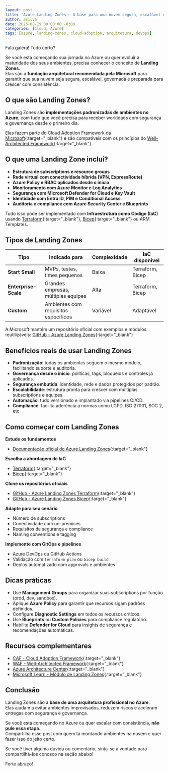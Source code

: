 ```yaml
---
layout: post
title: "Azure Landing Zones — A base para uma nuvem segura, escalável e governada"
author: asilva
date: 2025-08-19 09:00:00 -0300
categories: [Cloud, Azure]
tags: [azure, landing-zones, cloud-adoption, arquitetura, devops]
---
```


Fala galera! Tudo certo?

Se você está começando sua jornada no Azure ou quer evoluir a maturidade dos seus ambientes, precisa conhecer o conceito de **Landing Zones**.  
Elas são a **fundação arquitetural recomendada pela Microsoft** para garantir que sua nuvem seja segura, escalável, governada e preparada para crescer com consistência.

## **O que são Landing Zones?**

Landing Zones são **implementações padronizadas de ambientes no Azure**, com tudo que você precisa para receber workloads com segurança e governança desde o primeiro dia.

Elas fazem parte do [Cloud Adoption Framework da Microsoft](https://learn.microsoft.com/pt-br/azure/cloud-adoption-framework/ready/landing-zone/){:target="_blank"} e são compatíveis com os princípios do [Well-Architected Framework](https://learn.microsoft.com/pt-br/azure/architecture/framework/){:target="_blank"}.

## **O que uma Landing Zone inclui?**

- **Estrutura de subscriptions e resource groups**
- **Rede virtual com conectividade híbrida (VPN, ExpressRoute)**
- **Azure Policy e RBAC aplicados desde o início**
- **Monitoramento com Azure Monitor e Log Analytics**
- **Segurança com Microsoft Defender for Cloud e Key Vault**
- **Identidade com Entra ID, PIM e Conditional Access**
- **Auditoria e compliance com Azure Security Center e Blueprints**

Tudo isso pode ser implementado com **Infraestrutura como Código (IaC)** usando [Terraform](https://learn.microsoft.com/pt-br/azure/cloud-adoption-framework/ready/landing-zone/terraform/){:target="_blank"}, [Bicep](https://learn.microsoft.com/pt-br/azure/cloud-adoption-framework/ready/landing-zone/bicep/){:target="_blank"} ou ARM Templates.

## **Tipos de Landing Zones**

| Tipo                 | Indicado para                       | Complexidade | IaC disponível   |
|----------------------|-------------------------------------|--------------|------------------|
| **Start Small**      | MVPs, testes, times pequenos        | Baixa        | Terraform, Bicep |
| **Enterprise-Scale** | Grandes empresas, múltiplas equipes | Alta         | Terraform, Bicep |
| **Custom**           | Ambientes com requisitos específicos | Variável     | Adaptável        |

A Microsoft mantém um repositório oficial com exemplos e módulos reutilizáveis: [GitHub - Azure Landing Zones](https://github.com/Azure/Enterprise-Scale){:target="_blank"}

## **Benefícios reais de usar Landing Zones**

- **Padronização**: todos os ambientes seguem o mesmo modelo, facilitando suporte e auditoria.  
- **Governança desde o início**: políticas, tags, bloqueios e controles já aplicados.  
- **Segurança embutida**: identidade, rede e dados protegidos por padrão.  
- **Escalabilidade**: estrutura pronta para crescer com múltiplas subscriptions e equipes.  
- **Automação**: tudo versionado e implantado via pipelines CI/CD.  
- **Compliance**: facilita aderência a normas como LGPD, ISO 27001, SOC 2, etc.

## **Como começar com Landing Zones**

**Estude os fundamentos**  

- [Documentação oficial do Azure Landing Zones](https://learn.microsoft.com/pt-br/azure/cloud-adoption-framework/ready/landing-zone/){:target="_blank"}

**Escolha a abordagem de IaC**  

- [Terraform](https://learn.microsoft.com/pt-br/azure/cloud-adoption-framework/ready/landing-zone/terraform/){:target="_blank"}  
- [Bicep](https://learn.microsoft.com/pt-br/azure/cloud-adoption-framework/ready/landing-zone/bicep/){:target="_blank"}

**Clone os repositórios oficiais**  

- [GitHub - Azure Landing Zones Terraform](https://github.com/Azure/terraform-azurerm-caf-enterprise-scale){:target="_blank"}  
- [GitHub - Azure Landing Zones Bicep](https://github.com/Azure/ALZ-Bicep){:target="_blank"}

**Adapte para seu cenário**  

- Número de subscriptions  
- Conectividade com on-premises  
- Requisitos de segurança e compliance  
- Naming conventions e tagging

**Implemente com GitOps e pipelines**  

- Azure DevOps ou GitHub Actions  
- Validação com `terraform plan` ou `bicep build`  
- Deploy automatizado com approvals e ambientes

## **Dicas práticas**

- Use **Management Groups** para organizar suas subscriptions por função (prod, dev, sandbox).  
- Aplique **Azure Policy** para garantir que recursos sigam padrões definidos.  
- Configure **Diagnostic Settings** em todos os recursos críticos.  
- Use **Blueprints** ou **Custom Policies** para compliance regulatório.  
- Habilite **Defender for Cloud** para insights de segurança e recomendações automáticas.

## **Recursos complementares**

- [CAF - Cloud Adoption Framework](https://learn.microsoft.com/pt-br/azure/cloud-adoption-framework/){:target="_blank"}  
- [WAF - Well-Architected Framework](https://learn.microsoft.com/pt-br/azure/architecture/framework/){:target="_blank"}  
- [Azure Architecture Center](https://learn.microsoft.com/pt-br/azure/architecture/){:target="_blank"}  
- [Microsoft Learn - Módulo de Landing Zones](https://learn.microsoft.com/pt-br/training/modules/intro-enterprise-scale-landing-zones/){:target="_blank"}

## **Conclusão**

Landing Zones são a **base de uma arquitetura profissional no Azure**.  
Elas ajudam a evitar ambientes improvisados, reduzem riscos e aceleram entregas com segurança e governança.

Se você está começando no Azure ou quer escalar com consistência, **não pule essa etapa**.  
Compartilha esse post com quem tá montando ambientes na nuvem e quer fazer isso do jeito certo.

Se você tiver alguma dúvida ou comentário, sinta-se à vontade para compartilhá-los conosco na seção abaixo!

Forte abraço!
